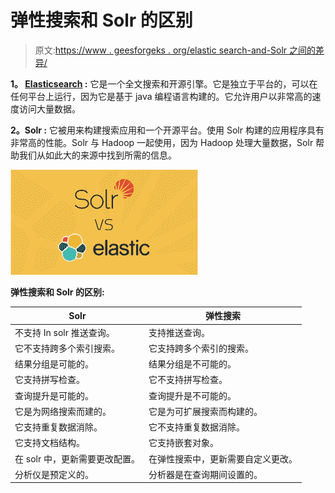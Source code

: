 # 弹性搜索和 Solr 的区别

> 原文:[https://www . geesforgeks . org/elastic search-and-Solr 之间的差异/](https://www.geeksforgeeks.org/difference-between-elasticsearch-and-solr/)

**1。 [Elasticsearch](https://www.geeksforgeeks.org/elasticsearch-search-engine-an-introduction/) :**
它是一个全文搜索和开源引擎。它是独立于平台的，可以在任何平台上运行，因为它是基于 java 编程语言构建的。它允许用户以非常高的速度访问大量数据。

**2。Solr :**
它被用来构建搜索应用和一个开源平台。使用 Solr 构建的应用程序具有非常高的性能。Solr 与 Hadoop 一起使用，因为 Hadoop 处理大量数据，Solr 帮助我们从如此大的来源中找到所需的信息。

![null](img/c8244ef5f21da3b9e757de6d2c5c63e8.png)

**弹性搜索和 Solr 的区别:**

<center>

| Solr | 弹性搜索 |
| --- | --- |
| 不支持 In solr 推送查询。 | 支持推送查询。 |
| 它不支持跨多个索引搜索。 | 它支持跨多个索引的搜索。 |
| 结果分组是可能的。 | 结果分组是不可能的。 |
| 它支持拼写检查。 | 它不支持拼写检查。 |
| 查询提升是可能的。 | 查询提升是不可能的。 |
| 它是为网络搜索而建的。 | 它是为可扩展搜索而构建的。 |
| 它支持重复数据消除。 | 它不支持重复数据消除。 |
| 它支持文档结构。 | 它支持嵌套对象。 |
| 在 solr 中，更新需要更改配置。 | 在弹性搜索中，更新需要自定义更改。 |
| 分析仪是预定义的。 | 分析器是在查询期间设置的。 |

</center>